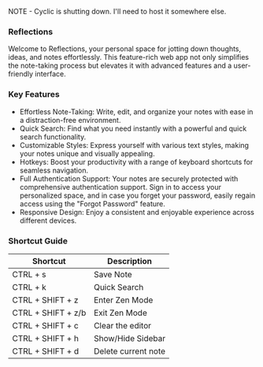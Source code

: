 NOTE - Cyclic is shutting down. I'll need to host it somewhere else.

### Reflections
Welcome to Reflections, your personal space for jotting down thoughts, ideas, and notes effortlessly. This feature-rich web app not only simplifies the note-taking process but elevates it with advanced features and a user-friendly interface.

### Key Features
- Effortless Note-Taking: Write, edit, and organize your notes with ease in a distraction-free environment.
- Quick Search: Find what you need instantly with a powerful and quick search functionality.
- Customizable Styles: Express yourself with various text styles, making your notes unique and visually appealing.
- Hotkeys: Boost your productivity with a range of keyboard shortcuts for seamless navigation.
- Full Authentication Support: Your notes are securely protected with comprehensive authentication support. Sign in to access your personalized space, and in case you forget your password, easily regain access using the "Forgot Password" feature.
- Responsive Design: Enjoy a consistent and enjoyable experience across different devices.

### Shortcut Guide

| Shortcut           | Description         |
| ------------------ | ------------------- |
| CTRL + s           | Save Note           |
| CTRL + k           | Quick Search        |
| CTRL + SHIFT + z   | Enter Zen Mode      |
| CTRL + SHIFT + z/b | Exit Zen Mode       |
| CTRL + SHIFT + c   | Clear the editor    |
| CTRL + SHIFT + h   | Show/Hide Sidebar   |
| CTRL + SHIFT + d   | Delete current note |
